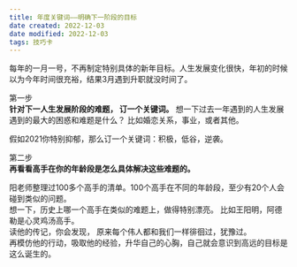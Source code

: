 ```yaml
---
title: 年度关键词——明确下一阶段的目标
date created: 2022-12-03
date modified: 2022-12-03
tags: 技巧卡
---
```


每年的一月一号，不再制定特别具体的新年目标。人生发展变化很快，年初的时候以为今年时间很充裕，结果3月遇到升职就没时间了。

第一步  
**针对下一人生发展阶段的难题， 订一个关键词。** 
想一下过去一年遇到的人生发展遇到的最大的困惑和难题是什么？
比如婚恋关系，事业，或者其他。  

假如2021你特别抑郁，那么订一个关键词：积极，低谷，逆袭。  

第二步  
**再看看高手在你的年龄段是怎么具体解决这些难题的。**

阳老师整理过100多个高手的清单。100个高手在不同的年龄段，至少有20个人会碰到类似的问题。  
想一下，历史上哪一个高手在类似的难题上，做得特别漂亮。
比如王阳明，阿德勒是心灵鸡汤高手。  
读他的传记，你会发现， 原来每个伟人都和我们一样徘徊过，犹豫过。  
再模仿他的行动，吸取他的经验，升华自己的心胸，自己就会意识到高远的目标是这么诞生的。  


